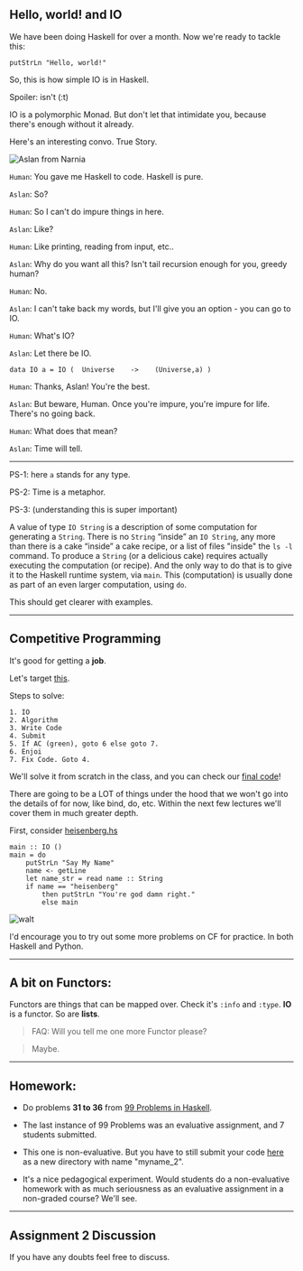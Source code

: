 ## Hello, world! and IO

We have been doing Haskell for over a month. Now we're ready to tackle this:

```
putStrLn "Hello, world!"
```

So, this is how simple IO is in Haskell.

Spoiler: isn't (:t)

IO is a polymorphic Monad. But don't let that intimidate you, because there's enough without it already.

Here's an interesting convo. True Story.

![Aslan from Narnia](https://buildfaith.org/wp-content/uploads/2015/04/Aslan-Lion-Witch-Wardrobe-1280x720.jpg)

`Human`: You gave me Haskell to code. Haskell is pure.

`Aslan`: So?

`Human`: So I can't do impure things in here.

`Aslan`: Like?

`Human`: Like printing, reading from input, etc..

`Aslan`: Why do you want all this? Isn't tail recursion enough for you, greedy human?

`Human`: No. 

`Aslan`: I can't take back my words, but I'll give you an option - you can go to IO.

`Human`: What's IO?

`Aslan`: Let there be IO.

```
data IO a = IO (  Universe    ->    (Universe,a) )                                
```
`Human`: Thanks, Aslan! You're the best.

`Aslan`: But beware, Human. Once you're impure, you're impure for life. There's no going back.

`Human`: What does that mean?

`Aslan`: Time will tell.

-------

PS-1: here `a` stands for any type.

PS-2: Time is a metaphor. 

PS-3: (understanding this is super important)

A value of type `IO String` is a description of some computation for generating a `String`. There is no `String` “inside” an `IO String`, any more than there is a cake “inside” a cake recipe, or a list of files "inside" the `ls -l` command. To produce a `String` (or a delicious cake) requires actually executing the computation (or recipe). And the only way to do that is to give it to the Haskell runtime system, via `main`. This (computation) is usually done as part of an even larger computation, using `do`.

This should get clearer with examples.

---------------------------------------------------------

## Competitive Programming

It's good for getting a **job**. 

Let's target [this](https://codeforces.com/contest/1327/problem/A).

Steps to solve: 

```
1. IO
2. Algorithm
3. Write Code
4. Submit
5. If AC (green), goto 6 else goto 7.
6. Enjoi
7. Fix Code. Goto 4.
```

We'll solve it from scratch in the class, and you can check our [final code]()!

There are going to be a LOT of things under the hood that we won't go into the details of for now, like bind, do, etc. Within the next few lectures we'll cover them in much greater depth.



First, consider [heisenberg.hs]()
```
main :: IO ()
main = do
    putStrLn "Say My Name"
    name <- getLine
    let name_str = read name :: String
    if name == "heisenberg"
        then putStrLn "You're god damn right."
        else main
```

![walt](https://geeksofdoom.com/GoD/img/2013/09/Xqqni.jpg)



I'd encourage you to try out some more problems on CF for practice. In both Haskell and Python.


------------------------

## A bit on Functors:

Functors are things that can be mapped over. Check it's `:info` and `:type`. **IO** is a functor. So are **lists**.

> FAQ: Will you tell me one more Functor please?

> Maybe.


-------------------------

## Homework:

- Do problems **31 to 36** from [99 Problems in Haskell](https://wiki.haskell.org/99_questions/31_to_41).

- The last instance of 99 Problems was an evaluative assignment, and 7 students submitted.

- This one is non-evaluative. But you have to still submit your code [here](https://github.com/p-paf/99problems) as a new directory with name "myname_2".

- It's a nice pedagogical experiment. Would students do a non-evaluative homework with as much seriousness as an evaluative assignment in a non-graded course? We'll see.

------------------


## Assignment 2 Discussion

If you have any doubts feel free to discuss.
